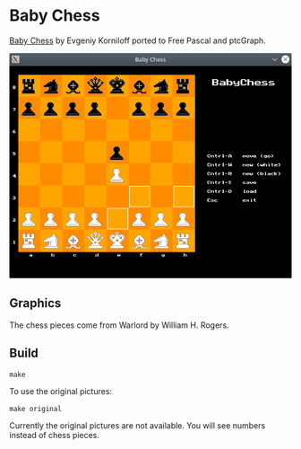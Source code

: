 # Baby Chess

[Baby Chess](https://github.com/evgeniykorniloff/baby-chess) by Evgeniy Korniloff ported to Free Pascal and ptcGraph.

![Screenshot](screenshot.png)

## Graphics

The chess pieces come from Warlord by William H. Rogers.

## Build

```
make
```

To use the original pictures:

```
make original
```

Currently the original pictures are not available. You will see numbers instead of chess pieces.
